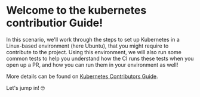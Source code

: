 # Welcome to the kubernetes contributior Guide!

In this scenario, we'll work through the steps to set up Kubernetes in a Linux-based environment (here Ubuntu), that you might require to contribute to the project. Using this environment, we will also run some common tests to help you understand how the CI runs these tests when you open up a PR, and how you can run them in your environment as well!

More details can be found on [Kubernetes Contributors Guide](https://github.com/kubernetes/community/blob/master/contributors/guide/README.md).

Let's jump in! 🤓